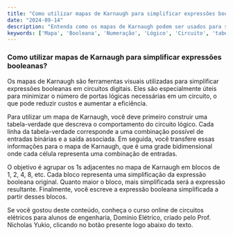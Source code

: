 ```yaml
---
title: "Como utilizar mapas de Karnaugh para simplificar expressões booleanas?"
date: "2024-09-14"
description: "Entenda como os mapas de Karnaugh podem ser usados para simplificar expressões booleanas em circuitos digitais."
keywords: ['Mapa', 'Booleana', 'Numeração', 'Lógico', 'Circuito', 'tabela-verdade', 'binário']
---
```


### Como utilizar mapas de Karnaugh para simplificar expressões booleanas?

Os mapas de Karnaugh são ferramentas visuais utilizadas para simplificar expressões booleanas em circuitos digitais. Eles são especialmente úteis para minimizar o número de portas lógicas necessárias em um circuito, o que pode reduzir custos e aumentar a eficiência.

Para utilizar um mapa de Karnaugh, você deve primeiro construir uma tabela-verdade que descreva o comportamento do circuito lógico. Cada linha da tabela-verdade corresponde a uma combinação possível de entradas binárias e a saída associada. Em seguida, você transfere essas informações para o mapa de Karnaugh, que é uma grade bidimensional onde cada célula representa uma combinação de entradas.

O objetivo é agrupar os 1s adjacentes no mapa de Karnaugh em blocos de 1, 2, 4, 8, etc. Cada bloco representa uma simplificação da expressão booleana original. Quanto maior o bloco, mais simplificada será a expressão resultante. Finalmente, você escreve a expressão booleana simplificada a partir desses blocos.

Se você gostou deste conteúdo, conheça o curso online de circuitos elétricos para alunos de engenharia, Domínio Elétrico, criado pelo Prof. Nicholas Yukio, clicando no botão presente logo abaixo do texto.